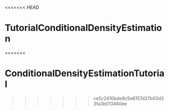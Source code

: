 <<<<<<< HEAD
# TutorialConditionalDensityEstimation
=======
# ConditionalDensityEstimationTutorial
>>>>>>> ce5c2410bde8c5e8157d37b03d33fa3b013460ee
